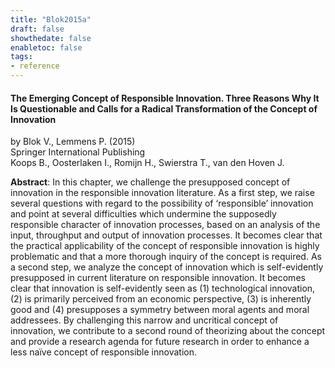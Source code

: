 ```yaml
---
title: "Blok2015a"
draft: false
showthedate: false
enabletoc: false
tags:
- reference
---
```


#### **The Emerging Concept of Responsible Innovation. Three Reasons Why It Is Questionable and Calls for a Radical Transformation of the Concept of Innovation**     
by Blok V., Lemmens P. (2015)         
Springer International Publishing      
Koops B., Oosterlaken I., Romijn H., Swierstra T., van den Hoven J.      

**Abstract**:  In this chapter, we challenge the presupposed concept of innovation in the responsible innovation literature. As a first step, we raise several questions with regard to the possibility of ‘responsible’ innovation and point at several difficulties which undermine the supposedly responsible character of innovation processes, based on an analysis of the input, throughput and output of innovation processes. It becomes clear that the practical applicability of the concept of responsible innovation is highly problematic and that a more thorough inquiry of the concept is required. As a second step, we analyze the concept of innovation which is self-evidently presupposed in current literature on responsible innovation. It becomes clear that innovation is self-evidently seen as (1) technological innovation, (2) is primarily perceived from an economic perspective, (3) is inherently good and (4) presupposes a symmetry between moral agents and moral addressees. By challenging this narrow and uncritical concept of innovation, we contribute to a second round of theorizing about the concept and provide a research agenda for future research in order to enhance a less naïve concept of responsible innovation.

